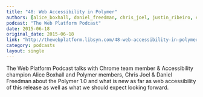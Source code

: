 ```yaml
---
title: "48: Web Accessibility in Polymer"
authors: [alice_boxhall, daniel_freedman, chris_joel, justin_ribeiro, erik_isaksen]
podcast: "The Web Platform Podcast"
date: 2015-06-18
original_date: 2015-06-18
link: "http://thewebplatform.libsyn.com/48-web-accessibility-in-polymer"
category: podcasts
layout: single
---
```


The Web Platform Podcast talks with Chrome team member & Accessibility champion Alice Boxhall and Polymer members, Chris Joel & Daniel Freedman about the Polymer 1.0 and what is new as far as web accessibility of this release as well as what we should expect looking forward.
